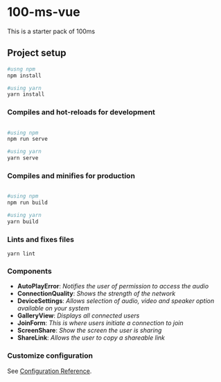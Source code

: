 # 100-ms-vue

This is a starter pack of 100ms 

## Project setup
```bash
#usng npm
npm install

#using yarn
yarn install
```

### Compiles and hot-reloads for development

```bash

#using npm
npm run serve

#using yarn
yarn serve
```

### Compiles and minifies for production

```bash

#using npm
npm run build

#using yarn
yarn build
```

### Lints and fixes files
```
yarn lint
```

### Components

- **AutoPlayError**: _Notifies the user of permission to access the audio_
- **ConnectionQuality**: _Shows the strength of the network_
- **DeviceSettings**: _Allows selection of audio, video and speaker option available on your system_
- **GalleryView**: _Displays all connected users_
- **JoinForm**: _This is where users initiate a connection to join_
- **ScreenShare**: _Show the screen the user is sharing_
- **ShareLink**: _Allows the user to copy a shareable link_

### Customize configuration
See [Configuration Reference](https://cli.vuejs.org/config/).
